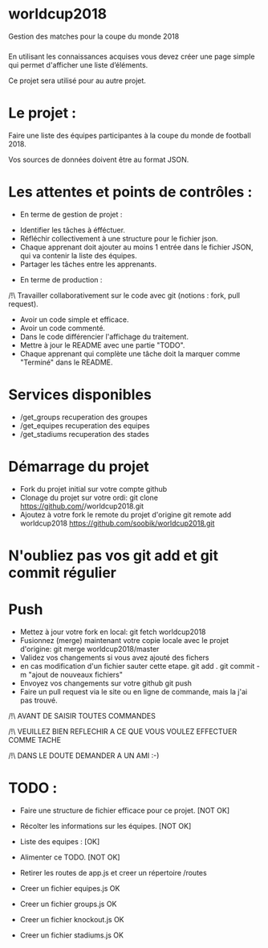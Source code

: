 # worldcup2018
Gestion des matches pour la coupe du monde 2018

###
En utilisant les connaissances acquises vous devez créer une page simple qui permet d'afficher une liste d’éléments.

Ce projet sera utilisé pour au autre projet.

# Le projet :

Faire une liste des équipes participantes à la coupe du monde de football 2018.

Vos sources de données doivent être au format JSON.

#
# Les attentes et points de contrôles :

- En terme de gestion de projet :

* Identifier les tâches à éfféctuer.
* Réfléchir collectivement à une structure pour le fichier json.
* Chaque apprenant doit ajouter au moins 1 entrée dans le fichier JSON, qui va contenir la liste des équipes.
* Partager les tâches entre les apprenants.

- En terme de production :

/!\ Travailler collaborativement sur le code avec git (notions : fork, pull request).
* Avoir un code simple et efficace.
* Avoir un code commenté.
* Dans le code différencier l'affichage du traitement.
* Mettre à jour le README avec une partie "TODO".
* Chaque apprenant qui complète une tâche doit la marquer comme "Terminé" dans le README.

# Services disponibles
* /get_groups recuperation des groupes
* /get_equipes recuperation des equipes
* /get_stadiums recuperation des stades

###
# Démarrage du projet
* Fork du projet initial sur votre compte github
* Clonage du projet sur votre ordi: 
    git clone https://github.com/<votre-repository>/worldcup2018.git
* Ajoutez à votre fork le remote du projet d'origine
    git remote add worldcup2018 https://github.com/soobik/worldcup2018.git
# N'oubliez pas vos git add et git commit régulier
# Push
* Mettez à jour votre fork en local: 
    git fetch worldcup2018
* Fusionnez (merge) maintenant votre copie locale avec le projet d'origine: 
    git merge worldcup2018/master
* Validez vos changements si vous avez ajouté des fichers
* en cas modification d'un fichier sauter cette etape.
    git add .
    git commit -m "ajout de nouveaux fichiers" 
* Envoyez vos changements sur votre github
    git push
* Faire un pull request via le site ou en ligne de commande, mais la j'ai pas trouvé.

/!\ AVANT DE SAISIR TOUTES COMMANDES

/!\ VEUILLEZ BIEN REFLECHIR A CE QUE VOUS VOULEZ EFFECTUER COMME TACHE

/!\ DANS LE DOUTE DEMANDER A UN AMI :-)

###
# TODO : 
* Faire une structure de fichier efficace pour ce projet. [NOT OK]
* Récolter les informations sur les équipes. [NOT OK]

* Liste des equipes : [OK]

* Alimenter ce TODO. [NOT OK]

* Retirer les routes de app.js et creer un répertoire /routes
* Creer un fichier equipes.js OK
* Creer un fichier groups.js OK
* Creer un fichier knockout.js OK
* Creer un fichier stadiums.js OK
